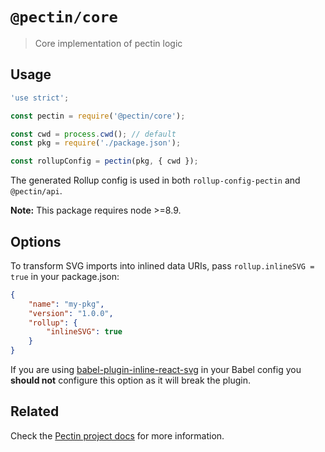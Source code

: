 # `@pectin/core`

> Core implementation of pectin logic

## Usage

```js
'use strict';

const pectin = require('@pectin/core');

const cwd = process.cwd(); // default
const pkg = require('./package.json');

const rollupConfig = pectin(pkg, { cwd });
```

The generated Rollup config is used in both `rollup-config-pectin` and `@pectin/api`.

**Note:** This package requires node >=8.9.

## Options

To transform SVG imports into inlined data URIs, pass `rollup.inlineSVG = true` in your package.json:

```json
{
    "name": "my-pkg",
    "version": "1.0.0",
    "rollup": {
        "inlineSVG": true
    }
}
```

If you are using [babel-plugin-inline-react-svg](https://github.com/airbnb/babel-plugin-inline-react-svg) in your Babel config you **should not** configure this option as it will break the plugin.

## Related

Check the [Pectin project docs](https://github.com/evocateur/pectin#readme) for more information.
